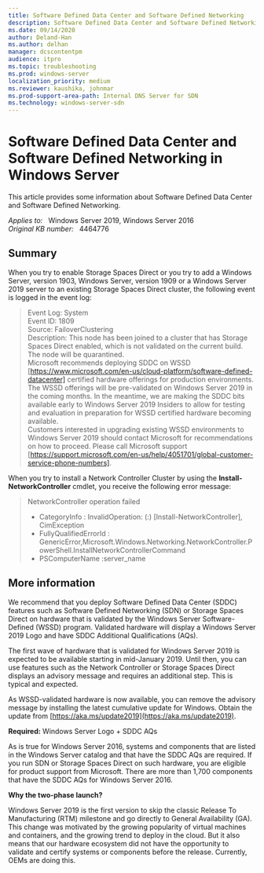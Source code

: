 ```yaml
---
title: Software Defined Data Center and Software Defined Networking
description: Software Defined Data Center and Software Defined Networking
ms.date: 09/14/2020
author: Deland-Han
ms.author: delhan 
manager: dcscontentpm
audience: itpro
ms.topic: troubleshooting
ms.prod: windows-server
localization_priority: medium
ms.reviewer: kaushika, johnmar
ms.prod-support-area-path: Internal DNS Server for SDN
ms.technology: windows-server-sdn
---
```

# Software Defined Data Center and Software Defined Networking in Windows Server

This article provides some information about Software Defined Data Center and Software Defined Networking.

_Applies to:_ &nbsp; Windows Server 2019, Windows Server 2016  
_Original KB number:_ &nbsp; 4464776

## Summary

When you try to enable Storage Spaces Direct or you try to add a Windows Server, version 1903, Windows Server, version 1909 or a Windows Server 2019 server to an existing Storage Spaces Direct cluster, the following event is logged in the event log: 
> Event Log: System  
  Event ID: 1809  
  Source: FailoverClustering  
  Description: This node has been joined to a cluster that has Storage Spaces Direct enabled, which is not validated on the current build. The node will be quarantined.  
  Microsoft recommends deploying SDDC on WSSD [https://www.microsoft.com/en-us/cloud-platform/software-defined-datacenter] certified hardware offerings for production environments. The WSSD offerings will be pre-validated on Windows Server 2019 in the coming months. In the meantime, we are making the SDDC bits available early to Windows Server 2019 Insiders to allow for testing and evaluation in preparation for WSSD certified hardware becoming available.  
  Customers interested in upgrading existing WSSD environments to Windows Server 2019 should contact Microsoft for recommendations on how to proceed. Please call Microsoft support [https://support.microsoft.com/en-us/help/4051701/global-customer-service-phone-numbers]. 

When you try to install a Network Controller Cluster by using the **Install-NetworkController** cmdlet, you receive the following error message:  
> NetworkController operation failed  
> - CategoryInfo : InvalidOperation: (:) [Install-NetworkController], CimException  
>- FullyQualifiedErrorId : GenericError,Microsoft.Windows.Networking.NetworkController.PowerShell.InstallNetworkControllerCommand 
>- PSComputerName :server_name 

## More information

We recommend that you deploy Software Defined Data Center (SDDC) features such as Software Defined Networking (SDN) or Storage Spaces Direct on hardware that is validated by the Windows Server Software-Defined (WSSD) program. Validated hardware will display a Windows Server 2019 Logo and have SDDC Additional Qualifications (AQs). 
 
 The first wave of hardware that is validated for Windows Server 2019 is expected to be available starting in mid-January 2019. Until then, you can use features such as the Network Controller or Storage Spaces Direct displays an advisory message and requires an additional step. This is typical and expected.  

 As WSSD-validated hardware is now available,  you can remove the advisory message by installing the latest cumulative update for Windows. Obtain the update from [https://aka.ms/update2019](https://aka.ms/update2019).  

**Required:** Windows Server Logo + SDDC AQs  

As is true for Windows Server 2016, systems and components that are listed in the Windows Server catalog and that have the SDDC AQs are required. If you run SDN or Storage Spaces Direct on such hardware, you are eligible for product support from Microsoft. There are more than 1,700 components that have the SDDC AQs for Windows Server 2016.  

**Why the two-phase launch?**  

Windows Server 2019 is the first version to skip the classic Release To Manufacturing (RTM) milestone and go directly to General Availability (GA). This change was motivated by the growing popularity of virtual machines and containers, and the growing trend to deploy in the cloud. But it also means that our hardware ecosystem did not have the opportunity to validate and certify systems or components before the release. Currently, OEMs are doing this.
